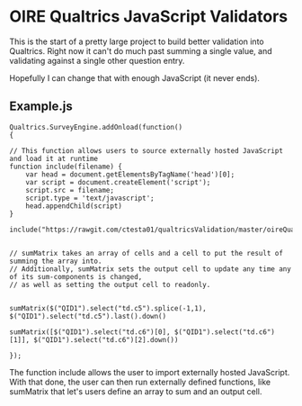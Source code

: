 # OIRE Qualtrics JavaScript Validators

This is the start of a pretty large project to build better validation into Qualtrics. Right now it can't do much past summing a single value, and validating against a single other question entry. 

Hopefully I can change that with enough JavaScript (it never ends).

## Example.js
    Qualtrics.SurveyEngine.addOnload(function()
    {

    // This function allows users to source externally hosted JavaScript and load it at runtime
    function include(filename) {
        var head = document.getElementsByTagName('head')[0];
        var script = document.createElement('script');
        script.src = filename;
        script.type = 'text/javascript';
        head.appendChild(script)
    }
    
    include("https://rawgit.com/ctesta01/qualtricsValidation/master/oireQualtricsLibrary.js");
    

    // sumMatrix takes an array of cells and a cell to put the result of summing the array into.
    // Additionally, sumMatrix sets the output cell to update any time any of its sum-components is changed, 
    // as well as setting the output cell to readonly.


    sumMatrix($("QID1").select("td.c5").splice(-1,1), $("QID1").select("td.c5").last().down() 

    sumMatrix([$("QID1").select("td.c6")[0], $("QID1").select("td.c6")[1]], $("QID1").select("td.c6")[2].down())
    
    });
The function include allows the user to import externally hosted JavaScript. With that done, the user can then run externally defined functions, like sumMatrix that let's users define an array to sum and an output cell. 
